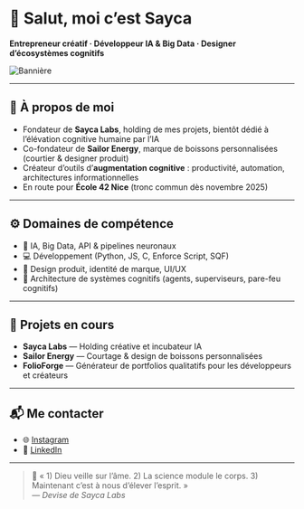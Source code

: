 # 👋 Salut, moi c’est Sayca

**Entrepreneur créatif · Développeur IA & Big Data · Designer d’écosystèmes cognitifs**

![Bannière](assets/banner.png)

---

## 🧠 À propos de moi
- Fondateur de **Sayca Labs**, holding de mes projets, bientôt dédié à l’élévation cognitive humaine par l’IA  
- Co-fondateur de **Sailor Energy**, marque de boissons personnalisées (courtier & designer produit)  
- Créateur d’outils d’**augmentation cognitive** : productivité, automation, architectures informationnelles  
- En route pour **École 42 Nice** (tronc commun dès novembre 2025)

---

## ⚙️ Domaines de compétence
- 🧬 IA, Big Data, API & pipelines neuronaux  
- 💻 Développement (Python, JS, C, Enforce Script, SQF)  
- 🎨 Design produit, identité de marque, UI/UX  
- 🧩 Architecture de systèmes cognitifs (agents, superviseurs, pare-feu cognitifs)

---

## 🚀 Projets en cours
- **Sayca Labs** — Holding créative et incubateur IA  
- **Sailor Energy** — Courtage & design de boissons personnalisées  
- **FolioForge** — Générateur de portfolios qualitatifs pour les développeurs et créateurs

---

## 📬 Me contacter
- 🌐 [Instagram](https://instagram.com/sayca.labs)  
- 💼 [LinkedIn](https://linkedin.com/in/sayca)

---

> 🧠 « 1) Dieu veille sur l’âme. 2) La science module le corps. 3) Maintenant c’est à nous d’élever l’esprit. »  
> — *Devise de Sayca Labs*
